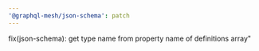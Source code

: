 ```yaml
---
'@graphql-mesh/json-schema': patch
---
```


fix(json-schema): get type name from property name of definitions array"
